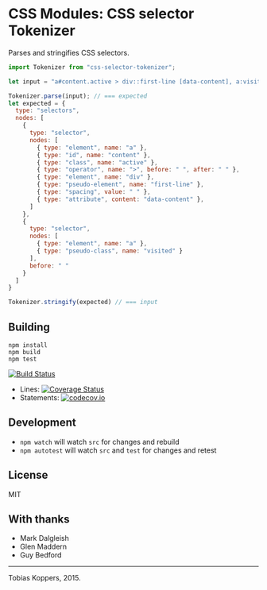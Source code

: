 # CSS Modules: CSS selector Tokenizer

Parses and stringifies CSS selectors.

``` js
import Tokenizer from "css-selector-tokenizer";

let input = "a#content.active > div::first-line [data-content], a:visited";

Tokenizer.parse(input); // === expected
let expected = {
  type: "selectors",
  nodes: [
    {
      type: "selector",
      nodes: [
        { type: "element", name: "a" },
        { type: "id", name: "content" },
        { type: "class", name: "active" },
        { type: "operator", name: ">", before: " ", after: " " },
        { type: "element", name: "div" },
        { type: "pseudo-element", name: "first-line" },
        { type: "spacing", value: " " },
        { type: "attribute", content: "data-content" },
      ]
    },
    {
      type: "selector",
      nodes: [
        { type: "element", name: "a" },
        { type: "pseudo-class", name: "visited" }
      ],
      before: " "
    }
  ]
}

Tokenizer.stringify(expected) // === input
```

## Building

```
npm install
npm build
npm test
```

[![Build Status](https://travis-ci.org/css-modules/css-selector-tokenizer.svg?branch=master)](https://travis-ci.org/css-modules/css-selector-tokenizer)

* Lines: [![Coverage Status](https://coveralls.io/repos/css-modules/css-selector-tokenizer/badge.svg?branch=master)](https://coveralls.io/r/css-modules/css-selector-tokenizer?branch=master)
* Statements: [![codecov.io](http://codecov.io/github/css-modules/css-selector-tokenizer/coverage.svg?branch=master)](http://codecov.io/github/css-modules/css-selector-tokenizer?branch=master)

## Development

- `npm watch` will watch `src` for changes and rebuild
- `npm autotest` will watch `src` and `test` for changes and retest

## License

MIT

## With thanks

- Mark Dalgleish
- Glen Maddern
- Guy Bedford

---
Tobias Koppers, 2015.
